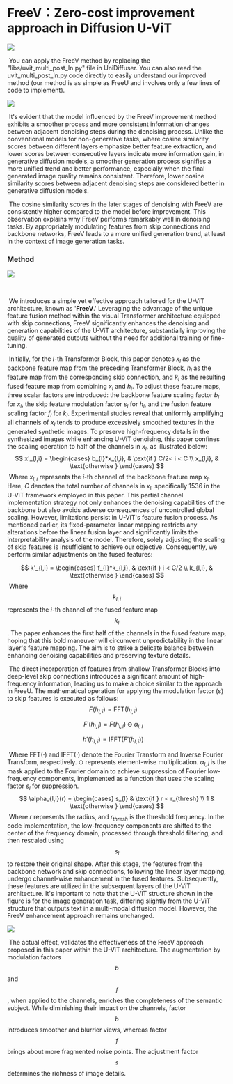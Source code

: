 # FreeV：Zero-cost improvement approach in Diffusion U-ViT



![](assets/有无FreeV.jpg)

​	You can apply the FreeV method by replacing the "libs/uvit_multi_post_ln.py" file in UniDiffuser. You can also read the uvit_multi_post_ln.py code directly to easily understand our improved method (our method is as simple as FreeU and involves only a few lines of code to implement).



![](D:assets/有无FreeV去噪热力图.jpg)

​	It's evident that the model influenced by the FreeV improvement method exhibits a smoother process and more consistent information changes between adjacent denoising steps during the denoising process. Unlike the conventional models for non-generative tasks, where cosine similarity scores between different layers emphasize better feature extraction, and lower scores between consecutive layers indicate more information gain, in generative diffusion models, a smoother generation process signifies a more unified trend and better performance, especially when the final generated image quality remains consistent. Therefore, lower cosine similarity scores between adjacent denoising steps are considered better in generative diffusion models.

​	The cosine similarity scores in the later stages of denoising with FreeV are consistently higher compared to the model before improvement. This observation explains why FreeV performs remarkably well in denoising tasks. By appropriately modulating features from skip connections and backbone networks, FreeV leads to a more unified generation trend, at least in the context of image generation tasks.



### Method

![](assets/FreeV框架图.jpg)

​	

​	We introduces a simple yet effective approach tailored for the U-ViT architecture,  known as '**FreeV**.' Leveraging the advantage of the unique feature fusion method within the visual Transformer architecture equipped with skip connections, FreeV significantly enhances the denoising and generation capabilities of the U-ViT architecture, substantially improving the quality of generated outputs without the need for additional training or fine-tuning.

​	Initially, for the $l$-th Transformer Block, this paper denotes $x_{l}$ as the backbone feature map from the preceding Transformer Block, $h_{l}$ as the feature map from the corresponding skip connection, and $k_{l}$ as the resulting fused feature map from combining $x_{l}$ and $h_{l}$. To adjust these feature maps, three scalar factors are introduced: the backbone feature scaling factor $b_{l}$ for $x_{l}$, the skip feature modulation factor $s_{l}$ for $h_{l}$, and the fusion feature scaling factor $f_{l}$ for $k_{l}$. Experimental studies reveal that uniformly amplifying all channels of $x_{l}$ tends to produce excessively smoothed textures in the generated synthetic images. To preserve high-frequency details in the synthesized images while enhancing U-ViT denoising, this paper confines the scaling operation to half of the channels in $x_{l}$, as illustrated below:
$$
x'_{l,i} = \begin{cases}
	b_{l}*x_{l,i}, & \text{if } C/2< i < C \\
    x_{l,i}, & \text{otherwise }
\end{cases}
$$
​	Where $x_{l,i}$ represents the $i$-th channel of the backbone feature map $x_{l}$. Here, $C$ denotes the total number of channels in $x_{l}$, specifically 1536 in the U-ViT framework employed in this paper. This partial channel implementation strategy not only enhances the denoising capabilities of the backbone but also avoids adverse consequences of uncontrolled global scaling. However, limitations persist in U-ViT's feature fusion process. As mentioned earlier, its fixed-parameter linear mapping restricts any alterations before the linear fusion layer and significantly limits the interpretability analysis of the model. Therefore, solely adjusting the scaling of skip features is insufficient to achieve our objective. Consequently, we perform similar adjustments on the fused features:

$$
k'_{l,i} = \begin{cases}
  f_{l}*k_{l,i}, & \text{if	} i < C/2 \\
  k_{l,i}, & \text{otherwise }
\end{cases}
$$
​	Where $$k_{l,i}$$ represents the $i$-th channel of the fused feature map $$k_{l}$$. The paper enhances the first half of the channels in the fused feature map, hoping that this bold maneuver will circumvent unpredictability in the linear layer's feature mapping. The aim is to strike a delicate balance between enhancing denoising capabilities and preserving texture details.

​	The direct incorporation of features from shallow Transformer Blocks into deep-level skip connections introduces a significant amount of high-frequency information, leading us to make a choice similar to the approach in FreeU. The mathematical operation for applying the modulation factor \(s\) to skip features is executed as follows: 
$$
F(h_{l,i}) = \text{FFT}(h_{l,i}) \quad
$$

$$
F'(h_{l,i}) = F(h_{l,i}) \odot \alpha_{l,i} \quad
$$

$$
h'(h_{l,i}) = \text{IFFT}(F'(h_{l,i})) \quad
$$

​	Where $\text{FFT}(·)$ and $\text{IFFT}(·)$ denote the Fourier Transform and Inverse Fourier Transform, respectively. $\odot$ represents element-wise multiplication. $\alpha_{l,i}$ is the mask applied to the Fourier domain to achieve suppression of Fourier low-frequency components, implemented as a function that uses the scaling factor $s_{l}$ for suppression.
$$
\alpha_{l,i}(r) = \begin{cases}
  s_{l} & \text{if	} r < r_{thresh} \\
  1 & \text{otherwise }
\end{cases}
$$
​	Where $r$ represents the radius, and $r_{thresh}$ is the threshold frequency. In the code implementation, the low-frequency components are shifted to the center of the frequency domain, processed through threshold filtering, and then rescaled using $$s_{l}$$ to restore their original shape. After this stage, the features from the backbone network and skip connections, following the linear layer mapping, undergo channel-wise enhancement in the fused features. Subsequently, these features are utilized in the subsequent layers of the U-ViT architecture. It's important to note that the U-ViT structure shown in the figure is for the image generation task, differing slightly from the U-ViT structure that outputs text in a multi-modal diffusion model. However, the FreeV enhancement approach remains unchanged.

![](D:assets/FreeV调剂因子对比.jpg)

​	The actual effect, validates the effectiveness of the FreeV approach proposed in this paper within the U-ViT architecture. The augmentation by modulation factors $$b$$ and $$f$$, when applied to the channels, enriches the completeness of the semantic subject. While diminishing their impact on the channels, factor $$b$$ introduces smoother and blurrier views, whereas factor $$f$$ brings about more fragmented noise points. The adjustment factor $$s$$ determines the richness of image details.



